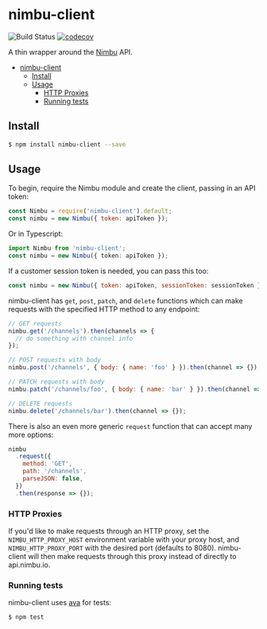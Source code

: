 # nimbu-client

![Build Status](https://github.com/nimbu/node-nimbu-client/actions/workflows/ci.yaml/badge.svg)
[![codecov](https://codecov.io/gh/nimbu/node-nimbu-client/branch/master/graph/badge.svg)](https://codecov.io/gh/nimbu/node-nimbu-client)
  
A thin wrapper around the [Nimbu](https://www.nimbu.io) API.

- [nimbu-client](#nimbu-client)
  - [Install](#install)
  - [Usage](#usage)
    - [HTTP Proxies](#http-proxies)
    - [Running tests](#running-tests)

## Install

```sh
$ npm install nimbu-client --save
```

## Usage

To begin, require the Nimbu module and create the client, passing in an API
token:

```javascript
const Nimbu = require('nimbu-client').default;
const nimbu = new Nimbu({ token: apiToken });
```

Or in Typescript:

```typescript
import Nimbu from 'nimbu-client';
const nimbu = new Nimbu({ token: apiToken });
```

If a customer session token is needed, you can pass this too:

```javascript
const nimbu = new Nimbu({ token: apiToken, sessionToken: sessionToken });
```

nimbu-client has `get`, `post`, `patch`, and `delete` functions which can make
requests with the specified HTTP method to any endpoint:

```javascript
// GET requests
nimbu.get('/channels').then(channels => {
  // do something with channel info
});

// POST requests with body
nimbu.post('/channels', { body: { name: 'foo' } }).then(channel => {});

// PATCH requests with body
nimbu.patch('/channels/foo', { body: { name: 'bar' } }).then(channel => {});

// DELETE requests
nimbu.delete('/channels/bar').then(channel => {});
```

There is also an even more generic `request` function that can accept many more
options:

```javascript
nimbu
  .request({
    method: 'GET',
    path: '/channels',
    parseJSON: false,
  })
  .then(response => {});
```

### HTTP Proxies

If you'd like to make requests through an HTTP proxy, set the
`NIMBU_HTTP_PROXY_HOST` environment variable with your proxy host, and
`NIMBU_HTTP_PROXY_PORT` with the desired port (defaults to 8080). nimbu-client
will then make requests through this proxy instead of directly to
api.nimbu.io.

### Running tests

nimbu-client uses [ava](https://github.com/avajs/ava) for tests:

```bash
$ npm test
```
